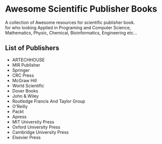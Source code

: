 # Awesome Scientific Publisher Books
A collection of Awesome resources for scientific publisher book.
<br> for who looking Applied in Programing and  Computer Science, Mathematics, Physic, Chemical, Bioinformatics, Engineering etc...
## List of Publishers

- ARTECHHOUSE
- MIR Publisher
- Springer
- CRC Press
- McGraw Hill
- World Scientific
- Dover Books
- John & Wiley
- Routledge Francis And Taylor Group
- O'Reilly
- Packt
- Apress
- MIT University Press
- Oxford University Press
- Cambridge University Press
- Elsevier Press

